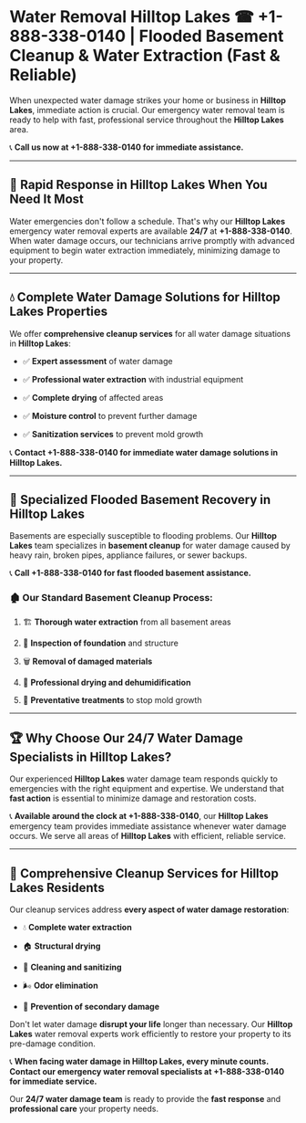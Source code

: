 # Water Removal Hilltop Lakes ☎ +1-888-338-0140 | Flooded Basement Cleanup & Water Extraction (Fast & Reliable)

When unexpected water damage strikes your home or business in **Hilltop Lakes**, immediate action is crucial. Our emergency water removal team is ready to help with fast, professional service throughout the **Hilltop Lakes** area. 

📞 **Call us now at +1-888-338-0140 for immediate assistance.**
---
## 🚀 Rapid Response in Hilltop Lakes When You Need It Most
Water emergencies don't follow a schedule. That's why our **Hilltop Lakes** emergency water removal experts are available **24/7** at **+1-888-338-0140**. When water damage occurs, our technicians arrive promptly with advanced equipment to begin water extraction immediately, minimizing damage to your property.
---
## 💧 Complete Water Damage Solutions for Hilltop Lakes Properties
We offer **comprehensive cleanup services** for all water damage situations in **Hilltop Lakes**:
- ✅ **Expert assessment** of water damage  
- ✅ **Professional water extraction** with industrial equipment  
- ✅ **Complete drying** of affected areas  
- ✅ **Moisture control** to prevent further damage  
- ✅ **Sanitization services** to prevent mold growth  
📞 **Contact +1-888-338-0140 for immediate water damage solutions in Hilltop Lakes.**
---
## 🌊 Specialized Flooded Basement Recovery in Hilltop Lakes
Basements are especially susceptible to flooding problems. Our **Hilltop Lakes** team specializes in **basement cleanup** for water damage caused by heavy rain, broken pipes, appliance failures, or sewer backups. 
📞 **Call +1-888-338-0140 for fast flooded basement assistance.**
### 🏚️ Our Standard Basement Cleanup Process:
1. 🏗️ **Thorough water extraction** from all basement areas  
2. 🔎 **Inspection of foundation** and structure  
3. 🗑️ **Removal of damaged materials**  
4. 💨 **Professional drying and dehumidification**  
5. 🚫 **Preventative treatments** to stop mold growth  
---
## 🏆 Why Choose Our 24/7 Water Damage Specialists in Hilltop Lakes?
Our experienced **Hilltop Lakes** water damage team responds quickly to emergencies with the right equipment and expertise. We understand that **fast action** is essential to minimize damage and restoration costs.
📞 **Available around the clock at +1-888-338-0140**, our **Hilltop Lakes** emergency team provides immediate assistance whenever water damage occurs. We serve all areas of **Hilltop Lakes** with efficient, reliable service.
---
## 🧹 Comprehensive Cleanup Services for Hilltop Lakes Residents
Our cleanup services address **every aspect of water damage restoration**:
- 💧 **Complete water extraction**  
- 🏠 **Structural drying**  
- 🧼 **Cleaning and sanitizing**  
- 🌬️ **Odor elimination**  
- 🚫 **Prevention of secondary damage**  
Don't let water damage **disrupt your life** longer than necessary. Our **Hilltop Lakes** water removal experts work efficiently to restore your property to its pre-damage condition.
📞 **When facing water damage in Hilltop Lakes, every minute counts. Contact our emergency water removal specialists at +1-888-338-0140 for immediate service.**
Our **24/7 water damage team** is ready to provide the **fast response** and **professional care** your property needs.
